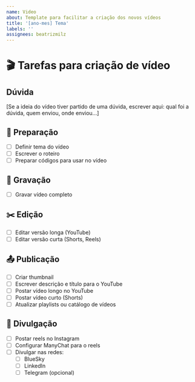 ```yaml
---
name: Video
about: Template para facilitar a criação dos novos vídeos
title: '[ano-mes] Tema'
labels: ''
assignees: beatrizmilz
---
```


# 🎬 Tarefas para criação de vídeo

## Dúvida
[Se a ideia do vídeo tiver partido de uma dúvida, escrever aqui: qual foi a dúvida, quem enviou, onde enviou...]

## 🧠 Preparação
- [ ] Definir tema do vídeo
- [ ] Escrever o roteiro
- [ ] Preparar códigos para usar no vídeo

## 🎥 Gravação
- [ ] Gravar vídeo completo

## ✂️ Edição
- [ ] Editar versão longa (YouTube)
- [ ] Editar versão curta (Shorts, Reels)

## 📤 Publicação
- [ ] Criar thumbnail
- [ ] Escrever descrição e título para o YouTube
- [ ] Postar vídeo longo no YouTube
- [ ] Postar vídeo curto (Shorts)
- [ ] Atualizar playlists ou catálogo de vídeos

## 📣 Divulgação
- [ ] Postar reels no Instagram
- [ ] Configurar ManyChat para o reels
- [ ] Divulgar nas redes:
  - [ ] BlueSky
  - [ ] LinkedIn
  - [ ] Telegram (opcional)
